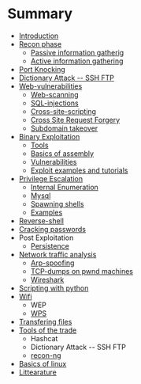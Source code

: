 # Summary

* [Introduction](README.md)
* [Recon phase](scanning.md)
   * [Passive information gatherig](passive_information_gatherig.md)
   * [Active information gathering](active_information_gathering.md)
* [Port Knocking](port_knocking.md)
* [Dictionary Attack -- SSH FTP](dictionary_attack_--_ssh_ftp.md)
* [Web-vulnerabilities](web-services.md)
   * [Web-scanning](web-scanning.md)
   * [SQL-injections](sql-injections.md)
   * [Cross-site-scripting](cross-site-scripting.md)
   * [Cross Site Request Forgery](cross_site_request_forgery.md)
   * [Subdomain takeover](subdomain_takeover.md)
* [Binary Exploitation](binary_exploitation2.md)
   * [Tools](tools.md)
   * [Basics of assembly](binary_exploitation.md)
   * [Vulnerabilities](vulnerabilities.md)
   * [Exploit examples and tutorials](exploit_examples_and_tutorials.md)
* [Privilege Escalation](privilege_escalation.md)
   * [Internal Enumeration](internal_enumeration.md)
   * [Mysql](mysql.md)
   * [Spawning shells](spawning_shells.md)
   * [Examples](examples.md)
* [Reverse-shell](reverse-shell.md)
* [Cracking passwords](cracking_passwords.md)
* Post Exploitation
   * [Persistence](persistence.md)
* [Network traffic analysis](network_traffic.md)
   * [Arp-spoofing](arp-spoofing.md)
   * [TCP-dumps on pwnd machines](tcp-dumps_on_pwnd_machines.md)
   * [Wireshark](wireshark.md)
* [Scripting with python](scripting_with_python.md)
* [Wifi](wifi.md)
   * WEP
   * [WPS](wps.md)
* [Transfering files](transfering_files.md)
* [Tools of the trade](tools_of_the_trade.md)
   * Hashcat
   * Dictionary Attack -- SSH FTP
   * [recon-ng](recon-ng.md)
* [Basics of linux](basics_of_linux.md)
* [Littearature](littearature.md)

